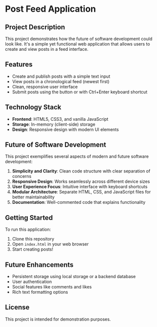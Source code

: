 # Post Feed Application

## Project Description

This project demonstrates how the future of software development could look like. It's a simple yet functional web application that allows users to create and view posts in a feed interface.

## Features

- Create and publish posts with a simple text input
- View posts in a chronological feed (newest first)
- Clean, responsive user interface
- Submit posts using the button or with Ctrl+Enter keyboard shortcut

## Technology Stack

- **Frontend**: HTML5, CSS3, and vanilla JavaScript
- **Storage**: In-memory (client-side) storage
- **Design**: Responsive design with modern UI elements

## Future of Software Development

This project exemplifies several aspects of modern and future software development:

1. **Simplicity and Clarity**: Clean code structure with clear separation of concerns
2. **Responsive Design**: Works seamlessly across different device sizes
3. **User Experience Focus**: Intuitive interface with keyboard shortcuts
4. **Modular Architecture**: Separate HTML, CSS, and JavaScript files for better maintainability
5. **Documentation**: Well-commented code that explains functionality

## Getting Started

To run this application:

1. Clone this repository
2. Open `index.html` in your web browser
3. Start creating posts!

## Future Enhancements

- Persistent storage using local storage or a backend database
- User authentication
- Social features like comments and likes
- Rich text formatting options

## License

This project is intended for demonstration purposes.